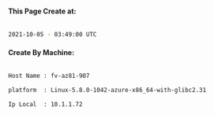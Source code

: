 
   
#### This Page Create at:

```bash

2021-10-05 - 03:49:00 UTC

```

#### Create By Machine:

```bash

Host Name : fv-az81-907

platform  : Linux-5.8.0-1042-azure-x86_64-with-glibc2.31

Ip Local  : 10.1.1.72

```

